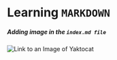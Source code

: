 # Learning `MARKDOWN`
##### Adding image in the `index.md file`
![Link to an Image of Yaktocat](https://octodex.github.com/images/yaktocat.png)
